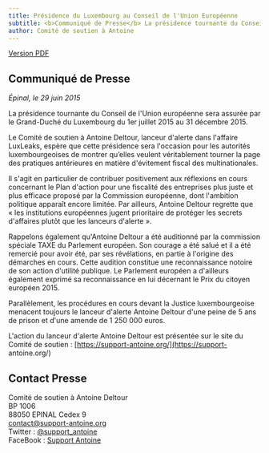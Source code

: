 ```yaml
---
title: Présidence du Luxembourg au Conseil de l'Union Européenne
subtitle: <b>Communiqué de Presse</b> La présidence tournante du Conseil de l'Union européenne sera assurée par le Grand-Duché du Luxembourg du 1er juillet 2015 au 31 décembre 2015.
author: Comité de soutien à Antoine
---
```


<a href="/docs/pr/2015-06-29-pr-FR.pdf"><i class="fa fa-file-pdf-o"></i> <span>Version PDF</span></a>

## Communiqué de Presse

_Épinal, le 29 juin 2015_

La présidence tournante du Conseil de l'Union européenne sera assurée par le Grand-Duché du Luxembourg du 1er juillet 2015 au 31 décembre 2015.

Le Comité de soutien à Antoine Deltour, lanceur d'alerte dans l'affaire LuxLeaks, espère que cette présidence sera l'occasion pour les autorités luxembourgeoises de montrer qu’elles veulent véritablement tourner la page des pratiques antérieures en matière d'évitement fiscal des multinationales.

Il s'agit en particulier de contribuer positivement aux réflexions en cours concernant le Plan d'action pour une fiscalité des entreprises plus juste et plus efficace proposé par la Commission européenne, dont l'ambition politique apparaît encore limitée. Par ailleurs, Antoine Deltour regrette que « les institutions européennes jugent prioritaire de protéger les secrets d'affaires plutôt que les lanceurs d'alerte ».

Rappelons également qu'Antoine Deltour a été auditionné par la commission spéciale TAXE du Parlement européen. Son courage a été salué et il a été remercié pour avoir été, par ses révélations, en partie à l'origine des démarches en cours. Cette audition constitue une reconnaissance notoire de son action d'utilité publique. Le Parlement européen a d'ailleurs également exprimé sa reconnaissance en lui décernant le Prix du citoyen européen 2015.

Parallèlement, les procédures en cours devant la Justice luxembourgeoise menacent toujours le lanceur d'alerte Antoine Deltour d'une peine de 5 ans de prison et d'une amende de 1 250 000 euros.


L'action du lanceur d'alerte Antoine Deltour est présentée sur le site du Comité de soutien : [https://support-antoine.org/](https://support- antoine.org/)

## Contact Presse

Comité de soutien à Antoine Deltour  
BP 1006  
88050 EPINAL Cedex 9  
[contact@support-antoine.org](mailto:contact@support-antoine.org)  
Twitter : [@support_antoine](https://twitter.com/support_antoine)  
FaceBook : [Support Antoine](https://www.facebook.com/pages/Support-Antoine/388682861307176)
